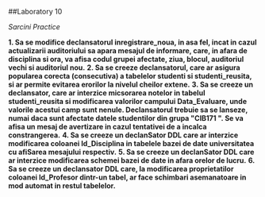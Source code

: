 
##Laboratory 10

*Sarcini Practice*

**1. Sa se modifice declansatorul inregistrare_noua, in asa fel, incat in cazul actualizarii auditoriului sa apara mesajul de informare, care, in afara de disciplina si ora, va afisa codul grupei afectate, ziua, blocul, auditoriul vechi si auditoriul nou.**
**2. Sa se creeze declansatorul, care ar asigura popularea corecta (consecutiva) a tabelelor studenti si studenti_reusita, si ar permite evitarea erorilor la nivelul cheilor extene.**
**3. Sa se creeze un declansator, care ar interzice micsorarea notelor in tabelul studenti_reusita si modificarea valorilor campului Data_Evaluare, unde valorile acestui camp sunt nenule. Declansatorul trebuie sa se lanseze, numai daca sunt afectate datele studentilor din grupa "CIB171 ". Se va afisa un mesaj de avertizare in cazul tentativei de a incalca constrangerea.**
**4. Sa se creeze un declanSator DDL care ar interzice modificarea coloanei ld_Disciplina in tabelele bazei de date universitatea cu afiSarea mesajului respectiv.**
**5. Sa se creeze un declanSator DDL care ar interzice modificarea schemei bazei de date in afara orelor de lucru.**
**6. Sa se creeze un declansator DDL care, la modificarea proprietatilor coloanei ld_Profesor dintr-un tabel, ar face schimbari asemanatoare in mod automat in restul tabelelor.**
